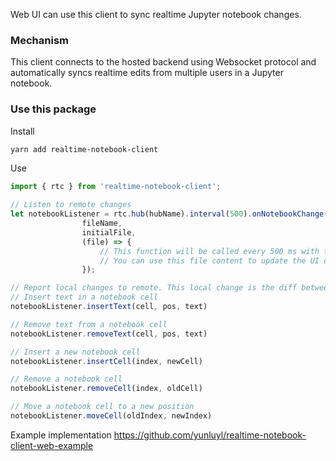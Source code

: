 Web UI can use this client to sync realtime Jupyter notebook changes.

### Mechanism
This client connects to the hosted backend using Websocket protocol and automatically syncs realtime edits from multiple users in a Jupyter notebook.

### Use this package
Install
```bash
yarn add realtime-notebook-client
```
Use
```js
import { rtc } from 'realtime-notebook-client';

// Listen to remote changes
let notebookListener = rtc.hub(hubName).interval(500).onNotebookChange(
                fileName,
                initialFile,
                (file) => {
                    // This function will be called every 500 ms with the up to date notebook file
                    // You can use this file content to update the UI display
                });

// Report local changes to remote. This local change is the diff between current notebook file version and the previous synced version in onNotebookChange
// Insert text in a notebook cell
notebookListener.insertText(cell, pos, text)

// Remove text from a notebook cell
notebookListener.removeText(cell, pos, text)

// Insert a new notebook cell
notebookListener.insertCell(index, newCell)

// Remove a notebook cell
notebookListener.removeCell(index, oldCell)

// Move a notebook cell to a new position
notebookListener.moveCell(oldIndex, newIndex)
```
Example implementation
https://github.com/yunluyl/realtime-notebook-client-web-example
